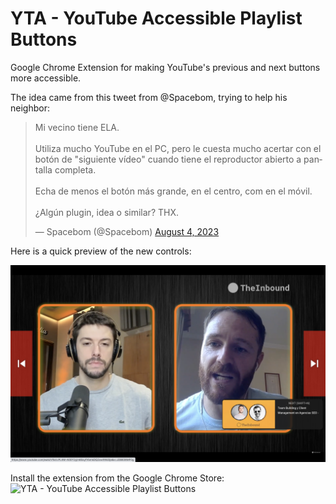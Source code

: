 # YTA - YouTube Accessible Playlist Buttons
Google Chrome Extension for making YouTube's previous and next buttons more accessible.

The idea came from this tweet from @Spacebom, trying to help his neighbor:

<blockquote class="twitter-tweet"><p lang="es" dir="ltr">Mi vecino tiene ELA. <br><br>Utiliza mucho YouTube en el PC, pero le cuesta mucho acertar con el botón de &quot;siguiente vídeo&quot; cuando tiene el reproductor abierto a pantalla completa. <br><br>Echa de menos el botón más grande, en el centro, com en el móvil. <br><br>¿Algún plugin, idea o similar? THX.</p>&mdash; Spacebom (@Spacebom) <a href="https://twitter.com/Spacebom/status/1687429685800525827?ref_src=twsrc%5Etfw">August 4, 2023</a></blockquote>

Here is a quick preview of the new controls:

![YouTube Playlist Button Enhancer Controls in Action](https://github.com/xyborg/yt-accesible/blob/main/screenshot.png?raw=true)

Install the extension from the Google Chrome Store:
![YTA - YouTube Accessible Playlist Buttons](https://chromewebstore.google.com/detail/yta-youtube-accessible-pl/jdbjgpcmckjccbgheiefjhcnpbknenjf)
